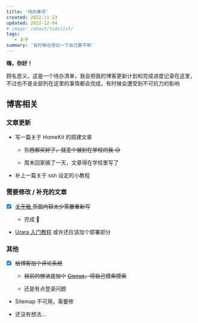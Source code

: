 ```yaml
---
title: '待办事项'
created: 2022-11-23
updated: 2022-12-04
# image: /about/todolist/
tags: 
   - 关于
summary: '有时候也得记一下自己要干嘛'
---
```


**嗨，你好！**

顾名思义，这是一个待办清单，我会把我的博客更新计划和完成进度记录在这里，不过也不是全部列在这里的事情都会完成，有时候会遭受到不可抗力的影响

## 博客相关

### 文章更新

- 写一篇关于 HomeKit 的搭建文章

  - ~~东西都买好了，就差个被封在学校的我 😥~~

  - 周末回家搞了一天，文章得在学校里写了

- 补上一篇关于 ssh 设定的小教程

### 需要修改 / 补充的文章

- [x] [~~关于我~~ ](/about)~~页面内容太少需要重新写~~

  - 完成 🤤

- [Urara 入门教程](/post/urara-intro) 或许还应该加个部署部分

### 其他

- [x] ~~给博客加个评论系统~~

  - ~~目前的想法是加个~~ [ ~~Giscus~~](https://giscus.app/zh-CN)~~，得自己摸索摸索~~

  - 还是有点登录问题

- Sitemap 不可用，需要修

- 还没有想法... 
